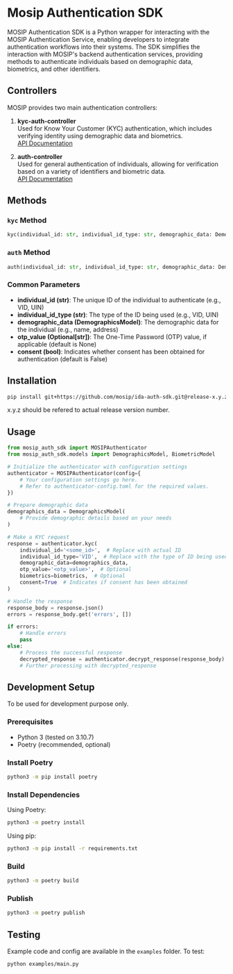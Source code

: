 # Mosip Authentication SDK

MOSIP Authentication SDK is a Python wrapper for interacting with the MOSIP Authentication Service, enabling developers to integrate authentication workflows into their systems. The SDK simplifies the interaction with MOSIP's backend authentication services, providing methods to authenticate individuals based on demographic data, biometrics, and other identifiers.

## Controllers

MOSIP provides two main authentication controllers:

1. **kyc-auth-controller**  
   Used for Know Your Customer (KYC) authentication, which includes verifying identity using demographic data and biometrics.  
   [API Documentation](https://mosip.github.io/documentation/1.2.0/authentication-service.html#tag/kyc-auth-controller)

2. **auth-controller**  
   Used for general authentication of individuals, allowing for verification based on a variety of identifiers and biometric data.  
   [API Documentation](https://mosip.github.io/documentation/1.2.0/authentication-service.html#operation/authenticateIndividual)

## Methods

### `kyc` Method

```python
kyc(individual_id: str, individual_id_type: str, demographic_data: DemographicsModel, otp_value: str = None, biometrics: list[BiometricModel] = None, consent: bool = False) -> Response
```

### `auth` Method

```python
auth(individual_id: str, individual_id_type: str, demographic_data: DemographicsModel, otp_value: Optional[str] = None, biometrics: Optional[List[BiometricModel]] = None, consent: bool = False) -> Response
```

### Common Parameters

- **individual_id (str)**: The unique ID of the individual to authenticate (e.g., VID, UIN)
- **individual_id_type (str)**: The type of the ID being used (e.g., VID, UIN)
- **demographic_data (DemographicsModel)**: The demographic data for the individual (e.g., name, address)
- **otp_value (Optional[str])**: The One-Time Password (OTP) value, if applicable (default is None)
- **consent (bool)**: Indicates whether consent has been obtained for authentication (default is False)

## Installation

```bash
pip install git+https://github.com/mosip/ida-auth-sdk.git@release-x.y.z
```
x.y.z should be refered to actual release version number.
## Usage

```python
from mosip_auth_sdk import MOSIPAuthenticator
from mosip_auth_sdk.models import DemographicsModel, BiometricModel

# Initialize the authenticator with configuration settings
authenticator = MOSIPAuthenticator(config={
    # Your configuration settings go here.
    # Refer to authenticator-config.toml for the required values.
})

# Prepare demographic data
demographics_data = DemographicsModel(
    # Provide demographic details based on your needs
)

# Make a KYC request
response = authenticator.kyc(
    individual_id='<some_id>',  # Replace with actual ID
    individual_id_type='VID',  # Replace with the type of ID being used
    demographic_data=demographics_data,
    otp_value='<otp_value>',  # Optional
    biometrics=biometrics,  # Optional
    consent=True  # Indicates if consent has been obtained
)

# Handle the response
response_body = response.json()
errors = response_body.get('errors', [])

if errors:
    # Handle errors
    pass
else:
    # Process the successful response
    decrypted_response = authenticator.decrypt_response(response_body)
    # Further processing with decrypted_response
```

## Development Setup

To be used for development purpose only.

### Prerequisites
- Python 3 (tested on 3.10.7)
- Poetry (recommended, optional)

### Install Poetry
```bash
python3 -m pip install poetry
```

### Install Dependencies
Using Poetry:
```bash
python3 -m poetry install
```

Using pip:
```bash
python3 -m pip install -r requirements.txt
```

### Build
```bash
python3 -m poetry build
```

### Publish
```bash
python3 -m poetry publish
```

## Testing

Example code and config are available in the `examples` folder. To test:

```bash
python examples/main.py
```
